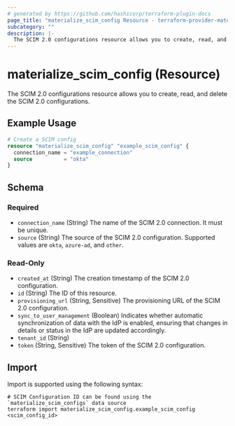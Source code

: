 ```yaml
---
# generated by https://github.com/hashicorp/terraform-plugin-docs
page_title: "materialize_scim_config Resource - terraform-provider-materialize"
subcategory: ""
description: |-
  The SCIM 2.0 configurations resource allows you to create, read, and delete the SCIM 2.0 configurations.
---
```


# materialize_scim_config (Resource)

The SCIM 2.0 configurations resource allows you to create, read, and delete the SCIM 2.0 configurations.

## Example Usage

```terraform
# Create a SCIM config
resource "materialize_scim_config" "example_scim_config" {
  connection_name = "example_connection"
  source          = "okta"
}
```

<!-- schema generated by tfplugindocs -->
## Schema

### Required

- `connection_name` (String) The name of the SCIM 2.0 connection. It must be unique.
- `source` (String) The source of the SCIM 2.0 configuration. Supported values are `okta`, `azure-ad`, and `other`.

### Read-Only

- `created_at` (String) The creation timestamp of the SCIM 2.0 configuration.
- `id` (String) The ID of this resource.
- `provisioning_url` (String, Sensitive) The provisioning URL of the SCIM 2.0 configuration.
- `sync_to_user_management` (Boolean) Indicates whether automatic synchronization of data with the IdP is enabled, ensuring that changes in details or status in the IdP are updated accordingly.
- `tenant_id` (String)
- `token` (String, Sensitive) The token of the SCIM 2.0 configuration.

## Import

Import is supported using the following syntax:

```shell
# SCIM Configuration ID can be found using the `materialize_scim_configs` data source
terraform import materialize_scim_config.example_scim_config <scim_config_id>
```
